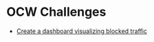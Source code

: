 # OCW Challenges

- [Create a dashboard visualizing blocked traffic](./blocked-traffic-dashboard/README.md)
